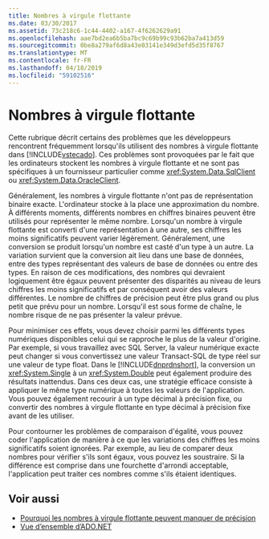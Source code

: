 ```yaml
---
title: Nombres à virgule flottante
ms.date: 03/30/2017
ms.assetid: 73c218c6-1c44-4402-a167-4f6262629a91
ms.openlocfilehash: aae7bd2ea6b5ba7bc9c69b99c93b62ba7a413d59
ms.sourcegitcommit: 0be8a279af6d8a43e03141e349d3efd5d35f8767
ms.translationtype: MT
ms.contentlocale: fr-FR
ms.lasthandoff: 04/18/2019
ms.locfileid: "59102516"
---
```

# <a name="floating-point-numbers"></a>Nombres à virgule flottante
Cette rubrique décrit certains des problèmes que les développeurs rencontrent fréquemment lorsqu'ils utilisent des nombres à virgule flottante dans [!INCLUDE[vstecado](../../../../includes/vstecado-md.md)]. Ces problèmes sont provoquées par le fait que les ordinateurs stockent les nombres à virgule flottante et ne sont pas spécifiques à un fournisseur particulier comme <xref:System.Data.SqlClient> ou <xref:System.Data.OracleClient>.  
  
 Généralement, les nombres à virgule flottante n'ont pas de représentation binaire exacte. L'ordinateur stocke à la place une approximation du nombre. À différents moments, différents nombres en chiffres binaires peuvent être utilisés pour représenter le même nombre. Lorsqu'un nombre à virgule flottante est converti d'une représentation à une autre, ses chiffres les moins significatifs peuvent varier légèrement. Généralement, une conversion se produit lorsqu'un nombre est casté d'un type à un autre. La variation survient que la conversion ait lieu dans une base de données, entre des types représentant des valeurs de base de données ou entre des types. En raison de ces modifications, des nombres qui devraient logiquement être égaux peuvent présenter des disparités au niveau de leurs chiffres les moins significatifs et par conséquent avoir des valeurs différentes. Le nombre de chiffres de précision peut être plus grand ou plus petit que prévu pour un nombre. Lorsqu'il est sous forme de chaîne, le nombre risque de ne pas présenter la valeur prévue.  
  
 Pour minimiser ces effets, vous devez choisir parmi les différents types numériques disponibles celui qui se rapproche le plus de la valeur d'origine. Par exemple, si vous travaillez avec SQL Server, la valeur numérique exacte peut changer si vous convertissez une valeur Transact-SQL de type réel sur une valeur de type float. Dans le [!INCLUDE[dnprdnshort](../../../../includes/dnprdnshort-md.md)], la conversion un <xref:System.Single> à un <xref:System.Double> peut également produire des résultats inattendus. Dans ces deux cas, une stratégie efficace consiste à appliquer le même type numérique à toutes les valeurs de l'application. Vous pouvez également recourir à un type décimal à précision fixe, ou convertir des nombres à virgule flottante en type décimal à précision fixe avant de les utiliser.  
  
 Pour contourner les problèmes de comparaison d'égalité, vous pouvez coder l'application de manière à ce que les variations des chiffres les moins significatifs soient ignorées. Par exemple, au lieu de comparer deux nombres pour vérifier s'ils sont égaux, vous pouvez les soustraire. Si la différence est comprise dans une fourchette d'arrondi acceptable, l'application peut traiter ces nombres comme s'ils étaient identiques.  
  
## <a name="see-also"></a>Voir aussi

- [Pourquoi les nombres à virgule flottante peuvent manquer de précision](/cpp/build/reference/why-floating-point-numbers-may-lose-precision)
- [Vue d’ensemble d’ADO.NET](ado-net-overview.md)
